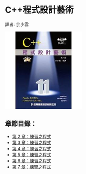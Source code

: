 C++程式設計藝術
====================

譯者: 余步雲

![C++程式設計藝術](./image/README/C++程式設計藝術.jpg)

章節目錄：
--------------------------

* [第 2 章：練習之程式](2-Chapter)
* [第 3 章：練習之程式](3-Chapter)
* [第 4 章：練習之程式](4-Chapter)
* [第 5 章：練習之程式](5-Chapter)
* [第 6 章：練習之程式](6-Chapter)
* [第 7 章：練習之程式](7-Chapter)
